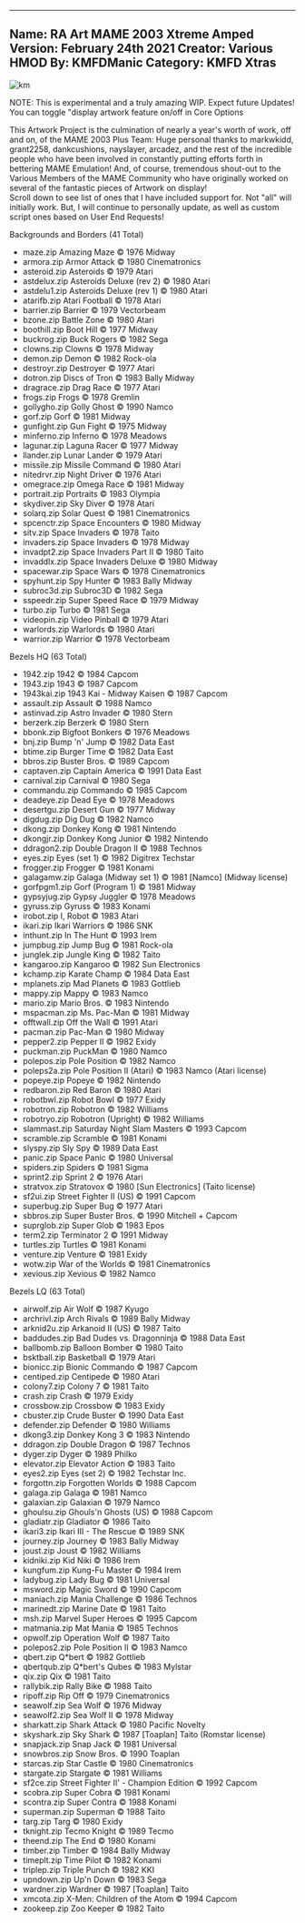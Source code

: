 -----------------------
Name: RA Art MAME 2003 Xtreme Amped
Version: February 24th 2021
Creator: Various
HMOD By: KMFDManic
Category: KMFD Xtras
-----------------------
![km](https://i.imgur.com/H7fnVMf.png)

NOTE: This is experimental and a truly amazing WIP.  Expect future Updates!
You can toggle "display artwork feature on/off in Core Options

This Artwork Project is the culmination of nearly a year's worth of work, off and on, of 
the MAME 2003 Plus Team:  Huge personal thanks to markwkidd, grant2258, dankcushions, nayslayer,
arcadez, and the rest of the incredible people who have been involved in constantly putting efforts forth in 
bettering MAME Emulation!  And, of course, tremendous shout-out to the Various Members of the MAME
Community who have originally worked on several of the fantastic pieces of Artwork on display!  
Scroll down to see list of ones that I have included support for.  Not "all" will initially work. 
But, I will continue to personally update, as well as custom script ones based on User End Requests!

Backgrounds and Borders (41 Total)

- maze.zip	    Amazing Maze © 1976 Midway
- armora.zip	Armor Attack © 1980 Cinematronics
- asteroid.zip  Asteroids © 1979 Atari
- astdelux.zip	Asteroids Deluxe (rev 2) © 1980 Atari
- astdelu1.zip	Asteroids Deluxe (rev 1) © 1980 Atari
- atarifb.zip	Atari Football © 1978 Atari
- barrier.zip 	Barrier © 1979 Vectorbeam
- bzone.zip	    Battle Zone © 1980 Atari
- boothill.zip	Boot Hill © 1977 Midway
- buckrog.zip	Buck Rogers © 1982 Sega
- clowns.zip	Clowns © 1978 Midway
- demon.zip	    Demon © 1982 Rock-ola
- destroyr.zip	Destroyer © 1977 Atari
- dotron.zip	Discs of Tron © 1983 Bally Midway
- dragrace.zip	Drag Race © 1977 Atari
- frogs.zip	    Frogs © 1978 Gremlin
- gollygho.zip	Golly Ghost © 1990 Namco
- gorf.zip	    Gorf © 1981 Midway
- gunfight.zip	Gun Fight © 1975 Midway
- minferno.zip	Inferno © 1978 Meadows
- lagunar.zip	Laguna Racer © 1977 Midway
- llander.zip	Lunar Lander © 1979 Atari
- missile.zip	Missile Command © 1980 Atari
- nitedrvr.zip	Night Driver © 1976 Atari
- omegrace.zip	Omega Race © 1981 Midway
- portrait.zip	Portraits © 1983 Olympia
- skydiver.zip	Sky Diver © 1978 Atari
- solarq.zip	Solar Quest © 1981 Cinematronics
- spcenctr.zip	Space Encounters © 1980 Midway
- sitv.zip	    Space Invaders © 1978 Taito
- invaders.zip	Space Invaders © 1978 Midway
- invadpt2.zip	Space Invaders Part II © 1980 Taito
- invaddlx.zip	Space Invaders Deluxe © 1980 Midway
- spacewar.zip	Space Wars © 1978 Cinematronics
- spyhunt.zip	Spy Hunter © 1983 Bally Midway
- subroc3d.zip	Subroc3D © 1982 Sega
- sspeedr.zip	Super Speed Race © 1979 Midway
- turbo.zip	    Turbo © 1981 Sega
- videopin.zip 	Video Pinball © 1979 Atari
- warlords.zip	Warlords © 1980 Atari
- warrior.zip	Warrior © 1978 Vectorbeam

Bezels HQ (63 Total)
 
- 1942.zip	    1942 © 1984 Capcom
- 1943.zip	    1943 © 1987 Capcom
- 1943kai.zip	1943 Kai - Midway Kaisen © 1987 Capcom
- assault.zip	Assault © 1988 Namco
- astinvad.zip	Astro Invader © 1980 Stern
- berzerk.zip	Berzerk © 1980 Stern
- bbonk.zip	    Bigfoot Bonkers © 1976 Meadows
- bnj.zip	    Bump 'n' Jump © 1982 Data East
- btime.zip	    Burger Time © 1982 Data East
- bbros.zip	    Buster Bros. © 1989 Capcom
- captaven.zip	Captain America © 1991 Data East
- carnival.zip	Carnival © 1980 Sega
- commandu.zip	Commando © 1985 Capcom
- deadeye.zip	Dead Eye © 1978 Meadows
- desertgu.zip	Desert Gun © 1977 Midway
- digdug.zip	Dig Dug © 1982 Namco
- dkong.zip	    Donkey Kong © 1981 Nintendo
- dkongjr.zip	Donkey Kong Junior © 1982 Nintendo
- ddragon2.zip	Double Dragon II © 1988 Technos
- eyes.zip	    Eyes (set 1) © 1982 Digitrex Techstar
- frogger.zip	Frogger © 1981 Konami
- galagamw.zip	Galaga (Midway set 1) © 1981 [Namco] (Midway license)
- gorfpgm1.zip	Gorf (Program 1) © 1981 Midway
- gypsyjug.zip	Gypsy Juggler © 1978 Meadows
- gyruss.zip	Gyruss © 1983 Konami
- irobot.zip	I, Robot © 1983 Atari
- ikari.zip	    Ikari Warriors © 1986 SNK
- inthunt.zip	In The Hunt © 1993 Irem
- jumpbug.zip	Jump Bug © 1981 Rock-ola
- junglek.zip	Jungle King © 1982 Taito
- kangaroo.zip	Kangaroo © 1982 Sun Electronics
- kchamp.zip	Karate Champ © 1984 Data East
- mplanets.zip	Mad Planets © 1983 Gottlieb
- mappy.zip	    Mappy © 1983 Namco
- mario.zip	    Mario Bros. © 1983 Nintendo
- mspacman.zip	Ms. Pac-Man © 1981 Midway
- offtwall.zip	Off the Wall © 1991 Atari
- pacman.zip	Pac-Man © 1980 Midway
- pepper2.zip	Pepper II © 1982 Exidy
- puckman.zip	PuckMan © 1980 Namco
- polepos.zip	Pole Position © 1982 Namco
- poleps2a.zip	Pole Position II (Atari) © 1983 Namco (Atari license)
- popeye.zip	Popeye © 1982 Nintendo
- redbaron.zip	Red Baron © 1980 Atari
- robotbwl.zip	Robot Bowl © 1977 Exidy
- robotron.zip	Robotron © 1982 Williams
- robotryo.zip	Robotron (Upright) © 1982 Williams
- slammast.zip	Saturday Night Slam Masters © 1993 Capcom
- scramble.zip	Scramble © 1981 Konami
- slyspy.zip	Sly Spy © 1989 Data East
- panic.zip	    Space Panic © 1980 Universal
- spiders.zip	Spiders © 1981 Sigma
- sprint2.zip	Sprint 2 © 1976 Atari
- stratvox.zip	Stratovox © 1980 [Sun Electronics] (Taito license)
- sf2ui.zip	    Street Fighter II (US) © 1991 Capcom
- superbug.zip	Super Bug © 1977 Atari
- sbbros.zip	Super Buster Bros. © 1990 Mitchell + Capcom
- suprglob.zip	Super Glob © 1983 Epos
- term2.zip	    Terminator 2 © 1991 Midway
- turtles.zip	Turtles © 1981 Konami
- venture.zip	Venture © 1981 Exidy
- wotw.zip	    War of the Worlds © 1981 Cinematronics
- xevious.zip	Xevious © 1982 Namco

Bezels LQ (63 Total)

- airwolf.zip	Air Wolf © 1987 Kyugo
- archrivl.zip	Arch Rivals © 1989 Bally Midway
- arknid2u.zip	Arkanoid II (US) © 1987 Taito
- baddudes.zip	Bad Dudes vs. Dragonninja © 1988 Data East
- ballbomb.zip	Balloon Bomber © 1980 Taito
- bsktball.zip	Basketball © 1979 Atari
- bionicc.zip	Bionic Commando © 1987 Capcom
- centiped.zip	Centipede © 1980 Atari
- colony7.zip	Colony 7 © 1981 Taito
- crash.zip	    Crash © 1979 Exidy
- crossbow.zip	Crossbow © 1983 Exidy
- cbuster.zip	Crude Buster © 1990 Data East
- defender.zip	Defender © 1980 Williams
- dkong3.zip	Donkey Kong 3 © 1983 Nintendo
- ddragon.zip	Double Dragon © 1987 Technos
- dyger.zip	    Dyger © 1989 Philko
- elevator.zip	Elevator Action © 1983 Taito
- eyes2.zip	    Eyes (set 2) © 1982 Techstar Inc.
- forgottn.zip	Forgotten Worlds © 1988 Capcom
- galaga.zip	Galaga © 1981 Namco
- galaxian.zip	Galaxian © 1979 Namco
- ghoulsu.zip	Ghouls'n Ghosts (US) © 1988 Capcom
- gladiatr.zip	Gladiator © 1986 Taito
- ikari3.zip	Ikari III - The Rescue © 1989 SNK
- journey.zip	Journey © 1983 Bally Midway
- joust.zip	    Joust © 1982 Williams
- kidniki.zip	Kid Niki © 1986 Irem
- kungfum.zip	Kung-Fu Master © 1984 Irem
- ladybug.zip	Lady Bug © 1981 Universal
- msword.zip	Magic Sword © 1990 Capcom
- maniach.zip	Mania Challenge © 1986 Technos
- marinedt.zip	Marine Date © 1981 Taito
- msh.zip	    Marvel Super Heroes © 1995 Capcom
- matmania.zip	Mat Mania © 1985 Technos
- opwolf.zip	Operation Wolf © 1987 Taito
- polepos2.zip	Pole Position II © 1983 Namco
- qbert.zip	    Q*bert © 1982 Gottlieb
- qbertqub.zip	Q*bert's Qubes © 1983 Mylstar
- qix.zip	    Qix © 1981 Taito
- rallybik.zip	Rally Bike © 1988 Taito
- ripoff.zip	Rip Off © 1979 Cinematronics
- seawolf.zip	Sea Wolf © 1976 Midway
- seawolf2.zip	Sea Wolf II © 1978 Midway
- sharkatt.zip	Shark Attack © 1980 Pacific Novelty
- skyshark.zip	Sky Shark © 1987 [Toaplan] Taito (Romstar license)
- snapjack.zip	Snap Jack © 1981 Universal
- snowbros.zip	Snow Bros. © 1990 Toaplan
- starcas.zip	Star Castle © 1980 Cinematronics
- stargate.zip	Stargate © 1981 Williams
- sf2ce.zip	    Street Fighter II' - Champion Edition © 1992 Capcom
- scobra.zip	Super Cobra © 1981 Konami
- scontra.zip	Super Contra © 1988 Konami
- superman.zip	Superman © 1988 Taito
- targ.zip	    Targ © 1980 Exidy
- tknight.zip	Tecmo Knight © 1989 Tecmo
- theend.zip	The End © 1980 Konami
- timber.zip	Timber © 1984 Bally Midway
- timeplt.zip	Time Pilot © 1982 Konami
- triplep.zip	Triple Punch © 1982 KKI
- upndown.zip	Up'n Down © 1983 Sega
- wardner.zip	Wardner © 1987 [Toaplan] Taito
- xmcota.zip	X-Men: Children of the Atom © 1994 Capcom
- zookeep.zip	Zoo Keeper © 1982 Taito
